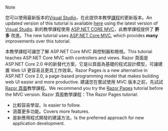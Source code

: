 > [!NOTE]
> <span data-ttu-id="3c256-101">您可以使用最新版本的[Visual Studio](https://visualstudio.microsoft.com/)，在此提供本教學[課程](https://docs.microsoft.com/aspnet/core/tutorials/first-mvc-app/start-mvc)的更新版本。</span><span class="sxs-lookup"><span data-stu-id="3c256-101">An updated version of this tutorial is available [here](https://docs.microsoft.com/aspnet/core/tutorials/first-mvc-app/start-mvc) using the latest version of [Visual Studio](https://visualstudio.microsoft.com/).</span></span> <span data-ttu-id="3c256-102">新的教學課程使用 [ASP.NET CORE MVC](https://docs.microsoft.com/aspnet/core/mvc/)，此教學課程提供了 **許多** 改進。</span><span class="sxs-lookup"><span data-stu-id="3c256-102">The new tutorial uses [ASP.NET Core MVC](https://docs.microsoft.com/aspnet/core/mvc/), which provides **many** improvements over this tutorial.</span></span>
>
> <span data-ttu-id="3c256-103">本教學課程可讓您了解 ASP.NET Core MVC 與控制器和檢視。</span><span class="sxs-lookup"><span data-stu-id="3c256-103">This tutorial teaches ASP.NET Core MVC with controllers and views.</span></span> <span data-ttu-id="3c256-104">Razor 頁面是 ASP.NET Core 2.0 中的新替代方案，它是以頁面為基礎的程式設計模型，可讓建置 Web UI 更容易且更具工作效率。</span><span class="sxs-lookup"><span data-stu-id="3c256-104">Razor Pages is a new alternative in ASP.NET Core 2.0, a page-based programming model that makes building web UI easier and more productive.</span></span> <span data-ttu-id="3c256-105">建議您在嘗試使用 MVC 版本之前，先試試 [Razor 頁面](https://docs.microsoft.com/aspnet/core/mvc/razor-pages)教學課程。</span><span class="sxs-lookup"><span data-stu-id="3c256-105">We recommend you try the [Razor Pages](https://docs.microsoft.com/aspnet/core/mvc/razor-pages) tutorial before the MVC version.</span></span> <span data-ttu-id="3c256-106">Razor 頁面教學課程：</span><span class="sxs-lookup"><span data-stu-id="3c256-106">The Razor Pages tutorial:</span></span>
> * <span data-ttu-id="3c256-107">比較容易學習。</span><span class="sxs-lookup"><span data-stu-id="3c256-107">Is easier to follow.</span></span>
> * <span data-ttu-id="3c256-108">涵蓋更多功能。</span><span class="sxs-lookup"><span data-stu-id="3c256-108">Covers more features.</span></span>
> * <span data-ttu-id="3c256-109">是新應用程式開發的建議方法。</span><span class="sxs-lookup"><span data-stu-id="3c256-109">Is the preferred approach for new application development.</span></span>
